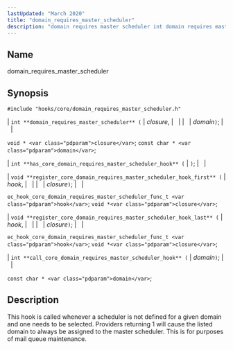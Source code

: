 ```yaml
---
lastUpdated: "March 2020"
title: "domain_requires_master_scheduler"
description: "domain requires master scheduler int domain requires master scheduler closure domain void closure const char domain int has core domain requires master scheduler hook void register core domain requires master scheduler hook first hook closure ec hook core domain requires master scheduler func t hook void closure void register core..."
---
```


<a name="hooks.core.domain_requires_master_scheduler"></a> 
## Name

domain_requires_master_scheduler

## Synopsis

`#include "hooks/core/domain_requires_master_scheduler.h"`

| `int **domain_requires_master_scheduler** (` | <var class="pdparam">closure</var>, |   |
|   | <var class="pdparam">domain</var>`)`; |   |

`void * <var class="pdparam">closure</var>`;
`const char * <var class="pdparam">domain</var>`;

| `int **has_core_domain_requires_master_scheduler_hook** (` | `)`; |   |

| `void **register_core_domain_requires_master_scheduler_hook_first** (` | <var class="pdparam">hook</var>, |   |
|   | <var class="pdparam">closure</var>`)`; |   |

`ec_hook_core_domain_requires_master_scheduler_func_t <var class="pdparam">hook</var>`;
`void *<var class="pdparam">closure</var>`;

| `void **register_core_domain_requires_master_scheduler_hook_last** (` | <var class="pdparam">hook</var>, |   |
|   | <var class="pdparam">closure</var>`)`; |   |

`ec_hook_core_domain_requires_master_scheduler_func_t <var class="pdparam">hook</var>`;
`void *<var class="pdparam">closure</var>`;

| `int **call_core_domain_requires_master_scheduler_hook** (` | <var class="pdparam">domain</var>`)`; |   |

`const char * <var class="pdparam">domain</var>`;<a name="idp38155248"></a> 
## Description

This hook is called whenever a scheduler is not defined for a given domain and one needs to be selected. Providers returning 1 will cause the listed domain to always be assigned to the master scheduler. This is for purposes of mail queue maintenance.